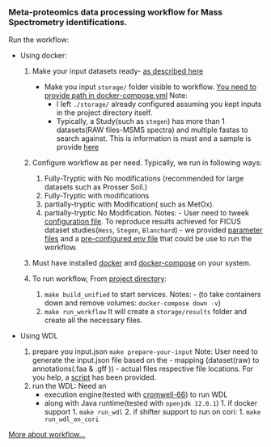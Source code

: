### Meta-proteomics data processing workflow for Mass Spectrometry identifications.

Run the workflow:
- Using docker:
    1. Make your input datasets ready- [as described here](src/prepare_input/prepare_input.md) 
       - Make you input `storage/` folder visible to workflow. [You need to provide path in docker-compose.yml](docker-compose.yml)
         Note: 
           - I left `./storage/` already configured assuming you kept inputs in the project directory itself.
           - Typically, a Study(such as `stegen`) has more than 1 datasets(RAW files-MSMS spectra) and multiple fastas to search against.
             This is information is must and a sample is provide [here](storage/mappings/EMSL48473_JGI1781_Stegen_DatasetToMetagenomeMapping_2021-01-25.xlsx)
             
    2. Configure workflow as per need. Typically, we run in following ways:
        1. Fully-Tryptic with No modifications (recommended for large datasets such as Prosser Soil.)
        2. Fully-Tryptic with modifications    
        3. partially-tryptic with Modification( such as MetOx).
        4. partially-tryptic No Modification.
         Notes: - User need to tweek [configuration file](conf.env). To reproduce results achieved for FICUS dataset studies(`Hess`, `Stegen`, `Blanchard`)
                - we provided [parameter files](storage/parameters) and a [pre-configured env file](conf.env) that could be use to run the workflow.
    3. Must have installed [docker](https://docs.docker.com/get-docker/) and [docker-compose](https://docs.docker.com/compose/install/) on your system.
       
    4. To run workflow, From [project directory](./):
        1. `make build_unified` to start services.
           Notes: - (to take containers down and remove volumes: `docker-compose down -v`)
        2. `make run_workflow` 
           It will create a `storage/results` folder and create all the necessary files.

- Using WDL
    1. prepare you input.json
        `make prepare-your-input`
       Note: User need to generate the input.json file based on the 
             - mapping (dataset(raw) to annotations(.faa & .gff ))
             - actual files respective file locations. 
             For you help, a [script](wdl/scripts/prepare_input.sh) has been provided.
    2. run the WDL:
       Need an 
       - execution engine(tested with [cromwell-66](https://github.com/broadinstitute/cromwell/releases)) to run WDL 
       - along with Java runtime(tested with `openjdk 12.0.1`)
             1. if docker support 
                1. `make run_wdl`
             2. if shifter support to run on cori:
                1. `make run_wdl_on_cori`

[More about workflow...](docs/index.rst)